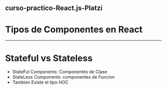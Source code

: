 ## curso-practico-React.js-Platzi

# Tipos de Componentes en React

---------

# Stateful vs Stateless

- StateFul Components: Componentes de Clase
- StateLess Components: componentes de Funcion
- Tambien Existe el tipo HOC